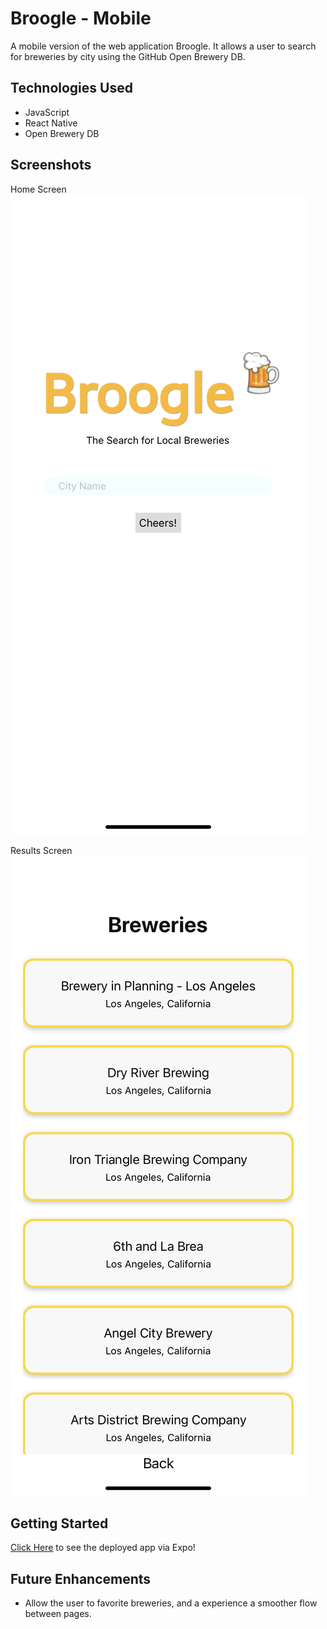 # Broogle - Mobile

A mobile version of the web application Broogle. It allows a user to search for breweries by city using the GitHub Open Brewery DB.

## Technologies Used

- JavaScript
- React Native
- Open Brewery DB

## Screenshots

Home Screen
![homescreen](./assets/home.PNG)

Results Screen
![resultscreen](./assets/results.PNG)

## Getting Started

[Click Here](https://expo.io/@stephbarker/projects/broogle-m) to see the deployed app via Expo!

## Future Enhancements

- Allow the user to favorite breweries, and a experience a smoother flow between pages.
